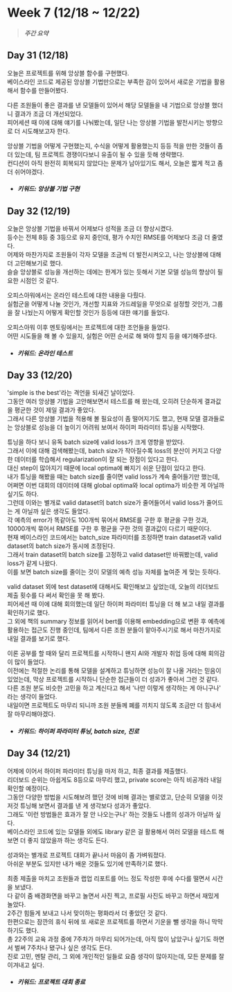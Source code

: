 Week 7 (12/18 ~ 12/22)
===
>  ##### 주간 요약
>  

Day 31 (12/18)
---
오늘은 프로젝트를 위해 앙상블 함수를 구현했다.  
베이스라인 코드로 제공된 앙상블 기법만으로는 부족한 감이 있어서 새로운 기법을 활용해서 함수를 만들어봤다.  

다른 조원들이 좋은 결과를 낸 모델들이 있어서 해당 모델들을 내 기법으로 앙상블 했더니 결과가 조금 더 개선되었다.  
피어세션 때 이에 대해 얘기를 나눠봤는데, 일단 나는 앙상블 기법을 발전시키는 방향으로 더 시도해보고자 한다.  

앙상블 기법을 어떻게 구현했는지, 수식을 어떻게 활용했는지 등등 적을 만한 것들이 좀 더 있는데, 팀 프로젝트 경쟁이다보니 유출이 될 수 있을 듯해 생략했다.  
컨디션이 아직 완전히 회복되지 않았다는 문제가 남아있기도 해서, 오늘은 짧게 적고 좀 더 쉬어야겠다.  

+ ##### 키워드: 앙상블 기법 구현

Day 32 (12/19)
---
오늘은 앙상블 기법을 바꿔서 어제보다 성적을 조금 더 향상시켰다.  
등수는 전체 8등 중 3등으로 유지 중인데, 평가 수치인 RMSE를 어제보다 조금 더 줄였다.  
어제와 마찬가지로 조원들이 각자 모델을 조금씩 더 발전시켜오고, 나는 앙상블에 대해 더 고민해보기로 했다.  
슬슬 앙상블로 성능을 개선하는 데에는 한계가 있는 듯해서 기본 모델 성능의 향상이 필요한 시점인 것 같다.  

오피스아워에서는 온라인 테스트에 대한 내용을 다뤘다.  
실험군을 어떻게 나눌 것인가, 개선할 지표와 가드레일을 무엇으로 설정할 것인가, 그룹을 잘 나눴는지 어떻게 확인할 것인가 등등에 대한 얘기를 들었다.  

오피스아워 이후 멘토링에서는 프로젝트에 대한 조언들을 들었다.  
어떤 시도들을 해 볼 수 있을지, 실험은 어떤 순서로 해 봐야 할지 등을 얘기해주셨다.  

+ ##### 키워드: 온라인 테스트

Day 33 (12/20)
---
'simple is the best'라는 격언을 되새긴 날이었다.  
그동안 여러 앙상블 기법을 고안해보면서 테스트를 해 왔는데, 오히려 단순하게 결과값을 평균한 것이 제일 결과가 좋았다.  
그래서 다른 앙상블 기법을 적용해 볼 필요성이 좀 떨어지기도 했고, 현재 모델 결과들로는 앙상블로 성능을 더 높이기 어려워 보여서 하이퍼 파라미터 튜닝을 시작했다.  

튜닝을 하다 보니 유독 batch size에 valid loss가 크게 영향을 받았다.  
그래서 이에 대해 검색해봤는데, batch size가 작아질수록 loss의 분산이 커지고 다양한 데이터를 학습해서 regularization이 잘 되는 장점이 있다고 한다.  
대신 step이 많아지기 때문에 local optima에 빠지기 쉬운 단점이 있다고 한다.  
내가 튜닝을 해봤을 때는 batch size를 줄이면 valid loss가 계속 줄어들기만 했는데, 어쩌면 이번 대회의 데이터에 대해 global optima와 local optima가 비슷한 게 아닐까 싶기도 하다.  
그런데 이와는 별개로 valid dataset의 batch size가 줄어들어서 valid loss가 줄어드는 게 아닐까 싶은 생각도 들었다.  
각 예측의 error가 똑같아도 100개씩 묶어서 RMSE를 구한 후 평균을 구한 것과, 10000개씩 묶어서 RMSE를 구한 후 평균을 구한 것의 결과값이 다르기 때문이다.  
현재 베이스라인 코드에서는 batch_size 파라미터를 조정하면 train dataset과 valid dataset의 batch size가 동시에 조정된다.  
그래서 train dataset의 batch size를 고정하고 valid dataset만 바꿔봤는데, valid loss가 같게 나왔다.  
이를 보면 batch size를 줄이는 것이 모델의 예측 성능 자체를 높여준 게 맞는 듯하다.  

valid dataset 외에 test dataset에 대해서도 확인해보고 싶었는데, 오늘의 리더보드 제출 횟수를 다 써서 확인을 못 해 봤다.  
피어세션 때 이에 대해 회의했는데 일단 하이퍼 파라미터 튜닝을 더 해 보고 내일 결과를 확인하기로 했다.  
그 외에 책의 summary 정보를 읽어서 bert를 이용해 embedding으로 변환 후 예측에 활용하는 접근도 진행 중인데, 팀에서 다른 조원 분들이 맡아주시기로 해서 마찬가지로 내일 결과를 보기로 했다.  

이론 공부를 할 때와 달리 프로젝트를 시작하니 왠지 AI와 개발자 취업 등에 대해 회의감이 많이 들었다.  
이전에는 적절한 논리를 통해 모델을 설계하고 튜닝하면 성능이 잘 나올 거라는 믿음이 있었는데, 막상 프로젝트를 시작하니 단순한 접근들이 더 성과가 좋아서 그런 것 같다.  
다른 조원 분도 비슷한 고민을 하고 계신다고 해서 '나만 이렇게 생각하는 게 아니구나' 라는 생각이 들었다.  
내일이면 프로젝트도 마무리 되니까 조원 분들께 폐를 끼치지 않도록 조금만 더 힘내서 잘 마무리해야겠다.  

+ ##### 키워드: 하이퍼 파라미터 튜닝, batch size, 진로

Day 34 (12/21)
---
어제에 이어서 하이퍼 파라미터 튜닝을 마저 하고, 최종 결과를 제출했다.  
리더보드 순위는 아쉽게도 8등으로 마무리 했고, private score는 아직 비공개라 내일 확인할 예정이다.  
그동안 다양한 방법을 시도해보려 했던 것에 비해 결과는 별로였고, 단순히 모델을 이것저것 튜닝해 보면서 결과를 낸 게 생각보다 성과가 좋았다.  
그래도 '이런 방법들은 효과가 잘 안 나오는구나' 하는 것들도 나름의 성과가 아닐까 싶다.  
베이스라인 코드에 있는 모델들 외에도 library 같은 걸 활용해서 여러 모델을 테스트 해 보면 더 좋지 않았을까 하는 생각도 든다.  

성과와는 별개로 프로젝트 대회가 끝나서 마음이 좀 가벼워졌다.  
아쉬운 부분도 있지만 내가 배운 것들도 있기에 만족하기로 했다.  

최종 제출을 마치고 조원들과 랩업 리포트를 어느 정도 작성한 후에 수다를 떨면서 시간을 보냈다.  
다 같이 줌 배경화면을 바꾸고 놀면서 사진 찍고, 프로필 사진도 바꾸고 하면서 재밌게 놀았다.  
2주간 힘들게 보내고 나서 맞이하는 평화라서 더 좋았던 것 같다.  
한편으로는 잠깐의 휴식 뒤에 또 새로운 프로젝트를 하면서 기운을 뺄 생각을 하니 막막하기도 했다.  
총 22주의 교육 과정 중에 7주차가 마무리 되어가는데, 아직 많이 남았구나 싶기도 하면서 벌써 7주차나 됐구나 싶은 생각도 든다.  
진로 고민, 멘탈 관리, 그 외에 개인적인 일들로 요즘 생각이 많아지는데, 모든 문제를 잘 이겨내고 싶다.  

+ ##### 키워드: 프로젝트 대회 종료

